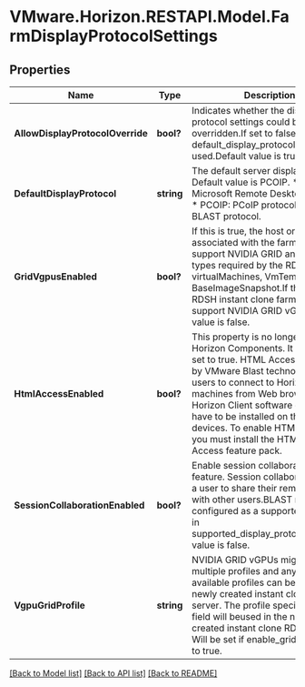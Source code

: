 # VMware.Horizon.RESTAPI.Model.FarmDisplayProtocolSettings
## Properties

Name | Type | Description | Notes
------------ | ------------- | ------------- | -------------
**AllowDisplayProtocolOverride** | **bool?** | Indicates whether the display protocol settings could be overridden.If set to false, then default_display_protocol is used.Default value is true. | 
**DefaultDisplayProtocol** | **string** | The default server display protocol. Default value is PCOIP. * RDP: Microsoft Remote Desktop Protocol. * PCOIP: PCoIP protocol. * BLAST: BLAST protocol. | 
**GridVgpusEnabled** | **bool?** | If this is true, the host or cluster associated with the farm must support NVIDIA GRID andvGPU types required by the RDSH desktop virtualMachines, VmTemplate, or BaseImageSnapshot.If this is false, RDSH instant clone farm must not support NVIDIA GRID vGPUs.Default value is false. | [optional] 
**HtmlAccessEnabled** | **bool?** | This property is no longer in use for Horizon Components. It is always set to true. HTML Access, enabled by VMware Blast technology, allows users to connect to Horizon machines from Web browsers. Horizon Client software does not have to be installed on the client devices. To enable HTML Access, you must install the HTML Machine Access feature pack. | 
**SessionCollaborationEnabled** | **bool?** | Enable session collaboration feature. Session collaborationallows a user to share their remote session with other users.BLAST must be configured as a supported protocol in supported_display_protocols.Default value is false. | 
**VgpuGridProfile** | **string** | NVIDIA GRID vGPUs might have multiple profiles and any one of the available profiles can beapplied to newly created instant clone RDSH server. The profile specified in this field will beused in the newly created instant clone RDSH server. Will be set if enable_grid_vgpus set to true. | [optional] 

[[Back to Model list]](../README.md#documentation-for-models) [[Back to API list]](../README.md#documentation-for-api-endpoints) [[Back to README]](../README.md)

